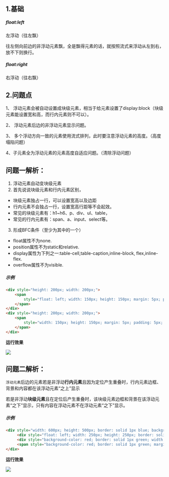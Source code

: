 ## 1.基础
##### float:left
左浮动（往左飘）

往左侧向前边的非浮动元素飘，全是飘得元素的话，就按照流式来浮动从左到右，放不下则换行。
##### float:right
右浮动（往右飘）

## 2.问题点
1、 浮动元素会被自动设置成块级元素，相当于给元素设置了display:block（块级元素能设置宽和高，而行内元素则不可以）。 

2、 浮动元素后边的非浮动元素显示问题。 

3、 多个浮动方向一致的元素使用流式排列，此时要注意浮动元素的高度。（高度塌陷问题）

4、子元素全为浮动元素的元素高度自适应问题。（清除浮动问题）

 ## 问题一解析：
 1. 浮动元素自动变块级元素 
 2. 首先说说块级元素和行内元素区别，
   * 块级元素独占一行，可以设置宽高以及边距
   * 行内元素不会独占一行，设置宽高行距等不会起效。
   * 常见的块级元素有：h1~h6、p、div、ul、table，
   * 常见的行内元素有：span、a、input、select等。 
3. 形成BFC条件（至少为其中的一个）
* float属性不为none.
* position属性不为static和relative.
* display属性为下列之一:table-cell,table-caption,inline-block, flex,inline-flex.
* overflow属性不为visible.

##### 示例
````html
<div style="height: 200px; width: 200px;"> 
    <span
        style="float: left; width: 150px; height: 150px; margin: 5px; padding: 5px; border: solid 1px red; background-color: Olive;">浮动元素span
    </span>
</div>
<div style="height: 200px; width: 200px;"> 
    <span
        style="width: 150px; height: 150px; margin: 5px; padding: 5px; border: solid 1px red; background-color: Olive;">浮动元素span
    </span>
</div>
````
**运行效果** 

![](~@/css_notes/1.png)

## 问题二解析：
`浮动元素`后边的元素若是非浮动**行内元素**且因为定位产生重叠时，行内元素边框、背景和内容都在该浮动元素“之上”显示

若是非浮动**块级元素**且在定位后产生重叠时，该块级元素边框和背景在该浮动元素“之下”显示，只有内容在浮动元素不在浮动元素“之下”显示。 

##### 示例
````html
<div style="width: 600px; height: 500px; border: solid 1px blue; background-color: yellow;">
     <div style="float: left; width: 250px; height: 250px; border: solid 1px Aqua; background-color: gray; margin: 10px 0 0 10px;"> 浮动DIV</div> 
     <div style="background-color: red; border: solid 1px green; width: 300px; height: 150px;"> 跟在浮动元素后边的DIV</div> 
     <span style="background-color: red; border: solid 1px green; margin: 0 0 0 -50px;"> 跟在浮动元素后边的span</span>
</div>
````
**运行效果** 

![](~@/css_notes/2.png)
